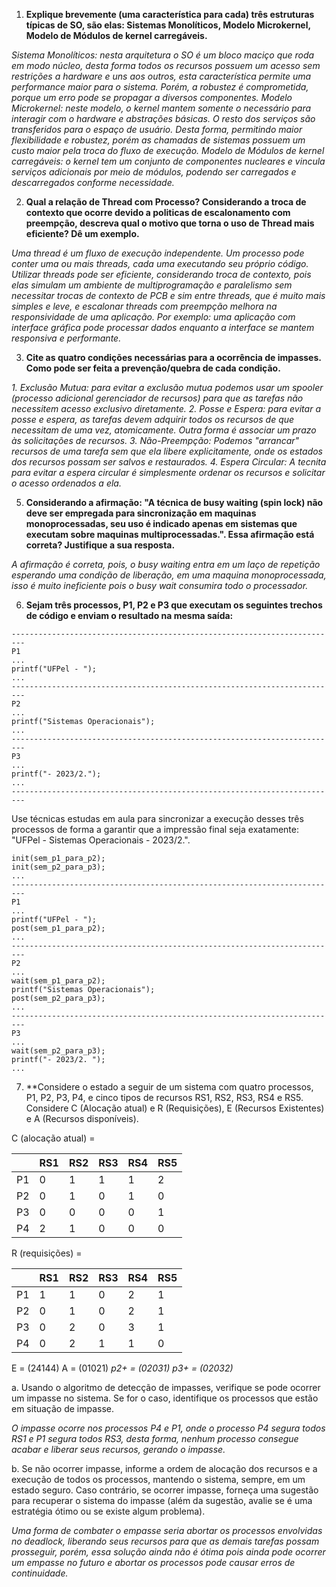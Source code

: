 1. **Explique brevemente (uma característica para cada) três estruturas típicas de SO, são elas: Sistemas Monolíticos, Modelo Microkernel, Modelo de Módulos de kernel carregáveis.**

_Sistema Monolíticos: nesta arquitetura o SO é um bloco maciço que roda em modo núcleo, desta forma todos os recursos possuem um acesso sem restrições a hardware e uns aos outros, esta característica permite uma performance maior para o sistema. Porém, a robustez é comprometida, porque um erro pode se propagar a diversos componentes.
Modelo Microkernel: neste modelo, o kernel mantem somente o necessário para interagir com o hardware e abstrações básicas. O resto dos serviços são transferidos para o espaço de usuário. Desta forma, permitindo maior flexibilidade e robustez, porém as chamadas de sistemas possuem um custo maior pela troca do fluxo de execução.
Modelo de Módulos de kernel carregáveis: o kernel tem um conjunto de componentes nucleares e vincula serviços adicionais por meio de módulos, podendo ser carregados e descarregados conforme necessidade._

2. **Qual a relação de Thread com Processo? Considerando a troca de contexto que ocorre devido a politicas de escalonamento com preempção, descreva qual o motivo que torna o uso de Thread mais eficiente? Dê um exemplo.**

_Uma thread é um fluxo de execução independente. Um processo pode conter uma ou mais threads, cada uma executando seu próprio código. Utilizar threads pode ser eficiente, considerando troca de contexto, pois elas simulam um ambiente de multiprogramação e paralelismo sem necessitar trocas de contexto de PCB e sim entre threads, que é muito mais simples e leve, e escalonar threads com preempção melhora na responsividade de uma aplicação. Por exemplo: uma aplicação com interface gráfica pode processar dados enquanto a interface se mantem responsiva e performante._

3. **Cite as quatro condições necessárias para a ocorrência de impasses. Como pode ser feita a prevenção/quebra de cada condição.**

_1. Exclusão Mutua: para evitar a exclusão mutua podemos usar um spooler (processo adicional gerenciador de recursos) para que as tarefas não necessitem acesso exclusivo diretamente._
_2. Posse e Espera: para evitar a posse e espera, as tarefas devem adquirir todos os recursos de que necessitam de uma vez, atomicamente. Outra forma é associar um prazo às solicitações de recursos._
_3. Não-Preempção: Podemos "arrancar" recursos de uma tarefa sem que ela libere explicitamente, onde os estados dos recursos possam ser salvos e restaurados._
_4. Espera Circular: A tecnita para evitar a espera circular é simplesmente ordenar os recursos e solicitar o acesso ordenados a ela._

5. **Considerando a afirmação: "A técnica de busy waiting (spin lock) não deve ser empregada para sincronização em maquinas monoprocessadas, seu uso é indicado apenas em sistemas que executam sobre maquinas multiprocessadas.". Essa afirmação está correta? Justifique a sua resposta.**

_A afirmação é correta, pois, o busy waiting entra em um laço de repetição esperando uma condição de liberação, em uma maquina monoprocessada, isso é muito ineficiente pois o busy wait consumira todo o processador._

6. **Sejam três processos, P1, P2 e P3 que executam os seguintes trechos de código e enviam o resultado na mesma saída:**
```
-------------------------------------------------------------------------
P1
...
printf("UFPel - ");
...
-------------------------------------------------------------------------
P2
...
printf("Sistemas Operacionais");
...
-------------------------------------------------------------------------
P3
...
printf("- 2023/2.");
...
-------------------------------------------------------------------------
```
Use técnicas estudas em aula para sincronizar a execução desses três processos de forma a garantir que a impressão final seja exatamente: "UFPel - Sistemas Operacionais - 2023/2.".

```
init(sem_p1_para_p2);
init(sem_p2_para_p3);
...
-------------------------------------------------------------------------
P1
...
printf("UFPel - ");
post(sem_p1_para_p2);
...
-------------------------------------------------------------------------
P2
...
wait(sem_p1_para_p2);
printf("Sistemas Operacionais");
post(sem_p2_para_p3);
...
-------------------------------------------------------------------------
P3
...
wait(sem_p2_para_p3);
printf("- 2023/2. ");
...
```

7. **Considere o estado a seguir de um sistema com quatro processos, P1, P2, P3, P4, e cinco tipos de recursos RS1, RS2, RS3, RS4 e RS5. Considere C (Alocação atual) e R (Requisições), E (Recursos Existentes) e A (Recursos disponíveis).

C (alocação atual) = 

|     | RS1 | RS2 | RS3 | RS4 | RS5 |
| --- | --- | --- | --- | --- | --- |
| P1  | 0   | 1   | 1   | 1   | 2   |
| P2  | 0   | 1   | 0   | 1   | 0   |
| P3  | 0   | 0   | 0   | 0   | 1   |
| P4  | 2   | 1   | 0   | 0   | 0   |
R (requisições) = 

|     | RS1 | RS2 | RS3 | RS4 | RS5 |
| --- | --- | --- | --- | --- | --- |
| P1  | 1   | 1   | 0   | 2   | 1   |
| P2  | 0   | 1   | 0   | 2   | 1   |
| P3  | 0   | 2   | 0   | 3   | 1   |
| P4  | 0   | 2   | 1   | 1   | 0   |
E = (24144)
A = (01021)
_p2+ = (02031)_
_p3+ = (02032)_

a. Usando o algoritmo de detecção de impasses, verifique se pode ocorrer um impasse no sistema. Se for o caso, identifique os processos que estão em situação de impasse.

_O impasse ocorre nos processos P4 e P1, onde o processo P4 segura todos RS1 e P1 segura todos RS3, desta forma, nenhum processo consegue acabar e liberar seus recursos, gerando o impasse._

b. Se não ocorrer impasse, informe a ordem de alocação dos recursos e a execução de todos os processos, mantendo o sistema, sempre, em um estado seguro. Caso contrário, se ocorrer impasse, forneça uma sugestão para recuperar o sistema do impasse (além da sugestão, avalie se é uma estratégia ótimo ou se existe algum problema).

_Uma forma de combater o empasse seria abortar os processos envolvidas no deadlock, liberando seus recursos para que as demais tarefas possam prosseguir, porém, essa solução ainda não é ótima pois ainda pode ocorrer um empasse no futuro e abortar os processos pode causar erros de continuidade._

